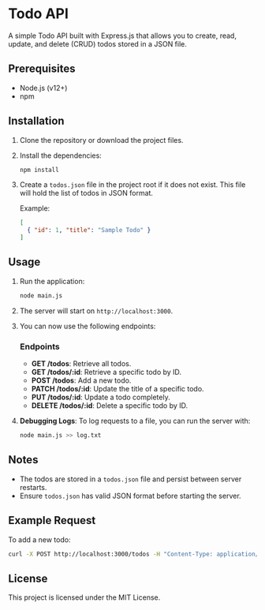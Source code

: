 # Todo API

A simple Todo API built with Express.js that allows you to create, read, update, and delete (CRUD) todos stored in a JSON file.

## Prerequisites

- Node.js (v12+)
- npm

## Installation

1. Clone the repository or download the project files.

2. Install the dependencies:

   ```bash
   npm install
   ```

3. Create a `todos.json` file in the project root if it does not exist. This file will hold the list of todos in JSON format.

   Example:

   ```json
   [
     { "id": 1, "title": "Sample Todo" }
   ]
   ```

## Usage

1. Run the application:

   ```bash
   node main.js
   ```

2. The server will start on `http://localhost:3000`.

3. You can now use the following endpoints:

   ### Endpoints

   - **GET /todos**: Retrieve all todos.
   - **GET /todos/:id**: Retrieve a specific todo by ID.
   - **POST /todos**: Add a new todo.
   - **PATCH /todos/:id**: Update the title of a specific todo.
   - **PUT /todos/:id**: Update a todo completely.
   - **DELETE /todos/:id**: Delete a specific todo by ID.

4. **Debugging Logs**: To log requests to a file, you can run the server with:

   ```bash
   node main.js >> log.txt
   ```

## Notes

- The todos are stored in a `todos.json` file and persist between server restarts.
- Ensure `todos.json` has valid JSON format before starting the server.

## Example Request

To add a new todo:

```bash
curl -X POST http://localhost:3000/todos -H "Content-Type: application/json" -d '{"id": 2, "title": "New Todo"}'
```

## License

This project is licensed under the MIT License.
